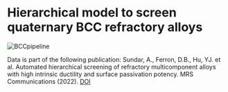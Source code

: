 # Hierarchical model to screen quaternary BCC refractory alloys
![BCCpipeline](https://user-images.githubusercontent.com/43352171/215136070-d698a875-3f56-4e18-94dc-ea83577c137c.png)

Data is part of the following publication: Sundar, A., Ferron, D.B., Hu, YJ. et al. Automated hierarchical screening of refractory multicomponent alloys with high intrinsic ductility and surface passivation potency. MRS Communications (2022). [DOI](https://doi.org/10.1557/s43579-022-00241-1)


